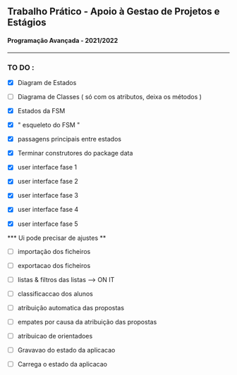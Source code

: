 ## Trabalho Prático - Apoio à Gestao de Projetos e Estágios 
#### Programação Avançada - 2021/2022


---
### TO DO : 


- [x] Diagram de Estados

- [ ] Diagrama de Classes ( só com os atributos, deixa os métodos ) 

- [x] Estados da FSM 

- [x] " esqueleto do FSM "

- [x] passagens principais entre estados

- [x] Terminar construtores do package data 

- [x] user interface fase 1 

- [x] user interface fase 2

- [x] user interface fase 3

- [x] user interface fase 4

- [x] user interface fase 5

*** Ui pode precisar de ajustes ** 

- [ ] importação dos ficheiros 

- [ ] exportacao dos ficheiros 

- [ ] listas & filtros das listas  --> ON IT

- [ ] classificaccao dos alunos 

- [ ] atribuição automatica das propostas

- [ ] empates por causa da atribuição das propostas 

- [ ] atribuicao de orientadoes 

- [ ] Gravavao do estado da aplicacao

- [ ] Carrega o estado da aplicacao 









